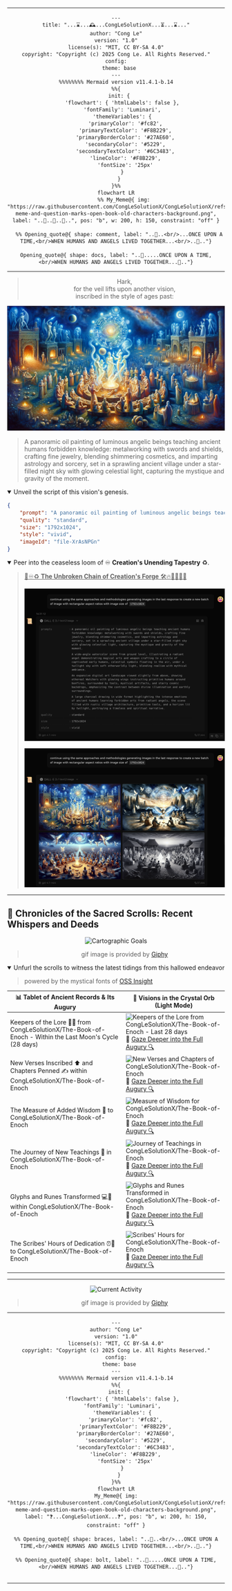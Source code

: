 
<!--
Let's make this gray area a matter of gray, shall we?

Collectively, can I claim myself as the owner and author of the entire comic book with the entire image generated by DALLE-3 under semi-instructions of GPT-4.1-mini and Gemini-2.5-pro-preview-05-06?

Can I claim my authorship on each image directly generated by a chain of LLMs, but indirectly under my grand algorithms and instructions?

Are there any things left for me to use as attributions under my name on each image generated under a production chain of AI bots and LLMs?
-->

----

<div align="center">

```mermaid
---
title: "...⌛...🕰️...CongLeSolutionX...⏳...⌛..."
author: "Cong Le"
version: "1.0"
license(s): "MIT, CC BY-SA 4.0"
copyright: "Copyright (c) 2025 Cong Le. All Rights Reserved."
config:
  theme: base
---
%%%%%%%% Mermaid version v11.4.1-b.14
%%{
  init: {
    'flowchart': { 'htmlLabels': false },
    'fontFamily': 'Luminari',
    'themeVariables': {
      'primaryColor': '#fc82',
      'primaryTextColor': '#F8B229',
      'primaryBorderColor': '#27AE60',
      'secondaryColor': '#5229',
      'secondaryTextColor': '#6C3483',
      'lineColor': '#F8B229',
      'fontSize': '25px'
    }
  }
}%%
flowchart LR
     %% My_Meme@{ img: "https://raw.githubusercontent.com/CongLeSolutionX/CongLeSolutionX/refs/heads/main/assets/images/My-meme-and-question-marks-open-book-old-characters-background.png", label: "..🙉..👀..📖..", pos: "b", w: 200, h: 150, constraint: "off" }
   
  %% Opening_quote@{ shape: comment, label: "..👀..<br/>...ONCE UPON A TIME,<br/>WHEN HUMANS AND ANGELS LIVED TOGETHER...<br/>..👀.."}

Opening_quote@{ shape: docs, label: "..👀.....ONCE UPON A TIME,<br/>WHEN HUMANS AND ANGELS LIVED TOGETHER...👀.."}

```

</div>

----
<div align="center">
  <blockquote>
    Hark,<br/>
    for the veil lifts upon another vision,<br/>
    inscribed in the style of ages past:
  </blockquote>
</div>


![Tutelage of Forbidden Arts (1 Enoch 7-8)](./The_Book_of_Enoch_Ethiopic_Version/ASSETS/Tutelage_of_Forbidden_Arts_1_Enoch_7_8/Tutelage_of_Forbidden_Arts_1_Enoch_7_8_Pic2.png)

> A panoramic oil painting of luminous angelic beings teaching ancient humans forbidden knowledge: metalworking with swords and shields, crafting fine jewelry, blending shimmering cosmetics, and imparting astrology and sorcery, set in a sprawling ancient village under a star-filled night sky with glowing celestial light, capturing the mystique and gravity of the moment.

<details open>
<summary>Unveil the script of this vision's genesis.</summary>

```json
{
    "prompt": "A panoramic oil painting of luminous angelic beings teaching ancient humans forbidden knowledge: metalworking with swords and shields, crafting fine jewelry, blending shimmering cosmetics, and imparting astrology and sorcery, set in a sprawling ancient village under a star-filled night sky with glowing celestial light, capturing the mystique and gravity of the moment.",
    "quality": "standard",
    "size": "1792x1024",
    "style": "vivid",
    "imageId": "file-XrAsNPGn"
}
```

</details>


<details open>
<summary>Peer into the ceaseless loom of ♾️ <b>Creation's Unending Tapestry</b> ♻️.</summary>

> <ins>📜♾️♻️ **The Unbroken Chain of Creation's Forge** 🛠️🔥🔗🌌🔮🌟</ins>
>
> ![Tutelage_of_Forbidden_Arts_1_Enoch_7_8_Prompt](./The_Book_of_Enoch_Ethiopic_Version/ASSETS/Tutelage_of_Forbidden_Arts_1_Enoch_7_8/Tutelage_of_Forbidden_Arts_1_Enoch_7_8_Prompts.png)
>
> ![Tutelage_of_Forbidden_Arts_1_Enoch_7_8_Request](./The_Book_of_Enoch_Ethiopic_Version/ASSETS/Tutelage_of_Forbidden_Arts_1_Enoch_7_8/Tutelage_of_Forbidden_Arts_1_Enoch_7_8_Request.png)
</details>

----

## 📜 Chronicles of the Sacred Scrolls: Recent Whispers and Deeds

<div align="center">
	<img alt="Cartographic Goals" src="https://media0.giphy.com/media/v1.Y2lkPTc5MGI3NjExYmVlOXMzaWJpc3J2azBqN3N4ZmtpMGMxZHBsNjBwM3oydmVmcnB2ZSZlcD12MV9pbnRlcm5hbF9naWZfYnlfaWQmY3Q9Zw/F0QWePzwQRewM/giphy.gif"/>
	<br/>
	<blockquote>gif image is provided by <a href="https://giphy.com">Giphy</a></blockquote>
</div>


<div align="left"><a name="project-current-activities"></a>

<details open>
<summary>Unfurl the scrolls to witness the latest tidings from this hallowed endeavor</summary>

> powered by the mystical fonts of [OSS Insight](https://ossinsight.io)
<!-- All the diagrams below are woven with enchantments from [OSS Insight](https://ossinsight.io/) -->

| :bar_chart: Tablet of Ancient Records & Its Augury | :art: Visions in the Crystal Orb (Light Mode) |
|---|---|
| Keepers of the Lore :scroll::mage: from CongLeSolutionX/The-Book-of-Enoch - Within the Last Moon's Cycle (28 days) | ![Keepers of the Lore from CongLeSolutionX/The-Book-of-Enoch - Last 28 days](https://next.ossinsight.io/widgets/official/compose-recent-active-contributors/thumbnail.png?repo_id=1006266693&limit=30&image_size=auto&color_scheme=light) <br/> :link: [Gaze Deeper into the Full Augury :mag:](https://next.ossinsight.io/widgets/official/compose-recent-active-contributors?repo_id=1006266693&limit=30) |
| New Verses Inscribed :arrow_up: and Chapters Penned :writing_hand: within CongLeSolutionX/The-Book-of-Enoch | ![New Verses and Chapters of CongLeSolutionX/The-Book-of-Enoch](https://next.ossinsight.io/widgets/official/analyze-repo-pushes-and-commits-per-month/thumbnail.png?repo_id=1006266693&image_size=auto&color_scheme=light) <br/> :link: [Gaze Deeper into the Full Augury :mag:](https://next.ossinsight.io/widgets/official/analyze-repo-pushes-and-commits-per-month?repo_id=1006266693) |
| The Measure of Added Wisdom :straight_ruler: to CongLeSolutionX/The-Book-of-Enoch | ![Measure of Wisdom for CongLeSolutionX/The-Book-of-Enoch](https://next.ossinsight.io/widgets/official/analyze-repo-pull-requests-size-per-month/thumbnail.png?repo_id=1006266693&image_size=auto&color_scheme=light) <br/> :link: [Gaze Deeper into the Full Augury :mag:](https://next.ossinsight.io/widgets/official/analyze-repo-pull-requests-size-per-month?repo_id=1006266693) |
| The Journey of New Teachings :arrows_counterclockwise: in CongLeSolutionX/The-Book-of-Enoch | ![Journey of Teachings in CongLeSolutionX/The-Book-of-Enoch](https://next.ossinsight.io/widgets/official/analyze-repo-pull-request-open-to-merged/thumbnail.png?repo_id=1006266693&image_size=auto&color_scheme=light) <br/> :link: [Gaze Deeper into the Full Augury :mag:](https://next.ossinsight.io/widgets/official/analyze-repo-pull-request-open-to-merged?repo_id=1006266693) |
| Glyphs and Runes Transformed :computer::scroll: within CongLeSolutionX/The-Book-of-Enoch | ![Glyphs and Runes Transformed in CongLeSolutionX/The-Book-of-Enoch](https://next.ossinsight.io/widgets/official/analyze-repo-loc-per-month/thumbnail.png?repo_id=1006266693&image_size=auto&color_scheme=light) <br/> :link: [Gaze Deeper into the Full Augury :mag:](https://next.ossinsight.io/widgets/official/analyze-repo-loc-per-month?repo_id=1006266693) |
| The Scribes' Hours of Dedication :alarm_clock::date: to CongLeSolutionX/The-Book-of-Enoch | ![Scribes' Hours for CongLeSolutionX/The-Book-of-Enoch](https://next.ossinsight.io/widgets/official/analyze-repo-commits-time-distribution/thumbnail.png?repo_id=1006266693&period=last_1_year&zone=0&image_size=auto&color_scheme=light) <br/> :link: [Gaze Deeper into the Full Augury :mag:](https://next.ossinsight.io/widgets/official/analyze-repo-commits-time-distribution?repo_id=1006266693&period=last_1_year&zone=0) | 

</details>

</div>

---

<div align="center">
	<img alt="Current Activity" src="https://media4.giphy.com/media/v1.Y2lkPTc5MGI3NjExOG1jdjA4MTcza2JjNTRrZHFzYXl3NGR3cG4wdzVlYmJxcHFoNzl0NyZlcD12MV9pbnRlcm5hbF9naWZfYnlfaWQmY3Q9Zw/IL6uGN8mrzeWr4BfV4/giphy.gif"/>
	<br/>
	<blockquote>gif image is provided by <a href="https://giphy.com">Giphy</a></blockquote>
</div>


----

<div align="center">

<!-- 
```mermaid
%% Current Mermaid version
info
``` 
-->


```mermaid
---
author: "Cong Le"
version: "1.0"
license(s): "MIT, CC BY-SA 4.0"
copyright: "Copyright (c) 2025 Cong Le. All Rights Reserved."
config:
  theme: base
---
%%%%%%%% Mermaid version v11.4.1-b.14
%%{
  init: {
    'flowchart': { 'htmlLabels': false },
    'fontFamily': 'Luminari',
    'themeVariables': {
      'primaryColor': '#fc82',
      'primaryTextColor': '#F8B229',
      'primaryBorderColor': '#27AE60',
      'secondaryColor': '#5229',
      'secondaryTextColor': '#6C3483',
      'lineColor': '#F8B229',
      'fontSize': '25px'
    }
  }
}%%
flowchart LR
My_Meme@{ img: "https://raw.githubusercontent.com/CongLeSolutionX/CongLeSolutionX/refs/heads/main/assets/images/My-meme-and-question-marks-open-book-old-characters-background.png", label: "❓...CongLeSolutionX...❓", pos: "b", w: 200, h: 150, constraint: "off" }
   
%% Opening_quote@{ shape: braces, label: "..👀..<br/>...ONCE UPON A TIME,<br/>WHEN HUMANS AND ANGELS LIVED TOGETHER...<br/>..👀.."}

%% Opening_quote@{ shape: bolt, label: "..👀.....ONCE UPON A TIME,<br/>WHEN HUMANS AND ANGELS LIVED TOGETHER...👀.."}


```

</div>

-----
